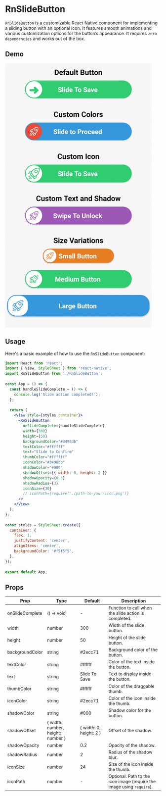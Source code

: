 # RnSlideButton

`RnSlideButton` is a customizable React Native component for implementing a sliding button with an optional icon. It features smooth animations and various customization options for the button’s appearance. It requires `zero dependencies` and works out of the box.

## Demo

![Demo](https://raw.githubusercontent.com/dreamcatcher45/RnSlideButton/main/Demo.gif)


## Usage

Here's a basic example of how to use the `RnSlideButton` component:

```jsx
import React from 'react';
import { View, StyleSheet } from 'react-native';
import RnSlideButton from './RnSlideButton'; 

const App = () => {
  const handleSlideComplete = () => {
    console.log('Slide action completed!');
  };

  return (
    <View style={styles.container}>
      <RnSlideButton
        onSlideComplete={handleSlideComplete}
        width={300}
        height={50}
        backgroundColor="#3498db"
        textColor="#ffffff"
        text="Slide to Confirm"
        thumbColor="#ffffff"
        iconColor="#3498db"
        shadowColor="#000"
        shadowOffset={{ width: 0, height: 2 }}
        shadowOpacity={0.3}
        shadowRadius={3}
        iconSize={30}
        // iconPath={require('./path-to-your-icon.png')} 
      />
    </View>
  );
};

const styles = StyleSheet.create({
  container: {
    flex: 1,
    justifyContent: 'center',
    alignItems: 'center',
    backgroundColor: '#f5f5f5',
  },
});

export default App;
```

## Props

| Prop             | Type                      | Default          | Description                                                            |
|------------------|---------------------------|------------------|------------------------------------------------------------------------|
| onSlideComplete | () => void              | -                | Function to call when the slide action is completed.                   |
| width           | number                  | 300            | Width of the slide button.                                             |
| height          | number                  | 50             | Height of the slide button.                                            |
| backgroundColor | string                  | #2ecc71        | Background color of the button.                                       |
| textColor       | string                  | #ffffff        | Color of the text inside the button.                                  |
| text            | string                  | Slide To Save  | Text to display inside the button.                                    |
| thumbColor      | string                  | #ffffff        | Color of the draggable thumb.                                         |
| iconColor       | string                  | #2ecc71        | Color of the icon inside the thumb.                                   |
| shadowColor     | string                  | #000           | Shadow color for the button.                                          |
| shadowOffset    | { width: number, height: number } | { width: 0, height: 2 } | Offset of the shadow.                                                |
| shadowOpacity   | number                  | 0.2            | Opacity of the shadow.                                                 |
| shadowRadius    | number                  | 2              | Radius of the shadow blur.                                             |
| iconSize        | number                  | 24             | Size of the icon inside the thumb.                                    |
| iconPath        | number                  | -                | Optional: Path to the icon image (require the image using `require`).  |

